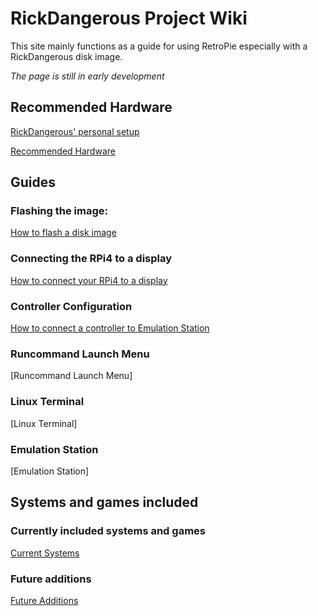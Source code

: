 # RickDangerous Project Wiki

This site mainly functions as a guide for using RetroPie especially with a RickDangerous disk image.

*The page is still in early development*

## Recommended Hardware

[RickDangerous' personal setup](/pages/hardware/ricks_setup.md)

[Recommended Hardware](/pages/hardware/hardware.md)

## Guides

### Flashing the image:

[How to flash a disk image](/pages/guides/flash.md)

### Connecting the RPi4 to a display

[How to connect your RPi4 to a display](/pages/guides/display.md)

### Controller Configuration

[How to connect a controller to Emulation Station](/pages/guides/controller.md)

### Runcommand Launch Menu

[Runcommand Launch Menu]

### Linux Terminal

[Linux Terminal]

### Emulation Station

[Emulation Station]

## Systems and games included

### Currently included systems and games

[Current Systems](/pages/systems/current.md)

### Future additions

[Future Additions](/pages/systems/future.md)
